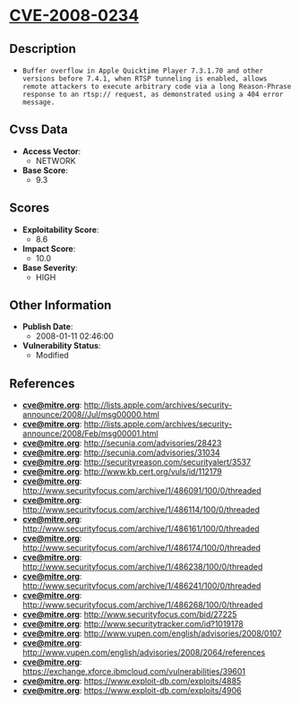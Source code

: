 
# [CVE-2008-0234](https://cve.mitre.org/cgi-bin/cvename.cgi?name=CVE-2008-0234)

## Description

- `Buffer overflow in Apple Quicktime Player 7.3.1.70 and other versions before 7.4.1, when RTSP tunneling is enabled, allows remote attackers to execute arbitrary code via a long Reason-Phrase response to an rtsp:// request, as demonstrated using a 404 error message.`

## Cvss Data

- **Access Vector**:
  - NETWORK
- **Base Score**:
  - 9.3

## Scores

- **Exploitability Score**:
  - 8.6
- **Impact Score**:
  - 10.0
- **Base Severity**:
  - HIGH

## Other Information

- **Publish Date**:
  - 2008-01-11 02:46:00
- **Vulnerability Status**:
  - Modified

## References

- **cve@mitre.org**: http://lists.apple.com/archives/security-announce/2008//Jul/msg00000.html
- **cve@mitre.org**: http://lists.apple.com/archives/security-announce/2008/Feb/msg00001.html
- **cve@mitre.org**: http://secunia.com/advisories/28423
- **cve@mitre.org**: http://secunia.com/advisories/31034
- **cve@mitre.org**: http://securityreason.com/securityalert/3537
- **cve@mitre.org**: http://www.kb.cert.org/vuls/id/112179
- **cve@mitre.org**: http://www.securityfocus.com/archive/1/486091/100/0/threaded
- **cve@mitre.org**: http://www.securityfocus.com/archive/1/486114/100/0/threaded
- **cve@mitre.org**: http://www.securityfocus.com/archive/1/486161/100/0/threaded
- **cve@mitre.org**: http://www.securityfocus.com/archive/1/486174/100/0/threaded
- **cve@mitre.org**: http://www.securityfocus.com/archive/1/486238/100/0/threaded
- **cve@mitre.org**: http://www.securityfocus.com/archive/1/486241/100/0/threaded
- **cve@mitre.org**: http://www.securityfocus.com/archive/1/486268/100/0/threaded
- **cve@mitre.org**: http://www.securityfocus.com/bid/27225
- **cve@mitre.org**: http://www.securitytracker.com/id?1019178
- **cve@mitre.org**: http://www.vupen.com/english/advisories/2008/0107
- **cve@mitre.org**: http://www.vupen.com/english/advisories/2008/2064/references
- **cve@mitre.org**: https://exchange.xforce.ibmcloud.com/vulnerabilities/39601
- **cve@mitre.org**: https://www.exploit-db.com/exploits/4885
- **cve@mitre.org**: https://www.exploit-db.com/exploits/4906
